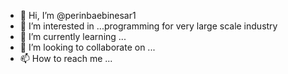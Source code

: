 - 👋 Hi, I’m @perinbaebinesar1
- 👀 I’m interested in ...programming for very large scale industry
- 🌱 I’m currently learning ...
- 💞️ I’m looking to collaborate on ...
- 📫 How to reach me ...

<!---
perinbaebinesar1/perinbaebinesar1 is a ✨ special ✨ repository because its `README.md` (this file) appears on your GitHub profile.
You can click the Preview link to take a look at your changes.
--->
